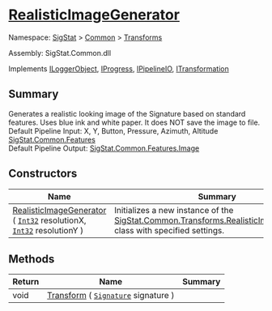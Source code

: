 # [RealisticImageGenerator](./RealisticImageGenerator.md)

Namespace: [SigStat]() > [Common](./../README.md) > [Transforms](./README.md)

Assembly: SigStat.Common.dll

Implements [ILoggerObject](./../ILoggerObject.md), [IProgress](./../Helpers/IProgress.md), [IPipelineIO](./../Pipeline/IPipelineIO.md), [ITransformation](./../ITransformation.md)

## Summary
Generates a realistic looking image of the Signature based on standard features. Uses blue ink and white paper. It does NOT save the image to file.  <br>Default Pipeline Input: X, Y, Button, Pressure, Azimuth, Altitude [SigStat.Common.Features](./Signature.md)<br>Default Pipeline Output: [SigStat.Common.Features.Image](./Signature.md)

## Constructors

| Name | Summary | 
| --- | --- | 
| [RealisticImageGenerator](./../../../ctor/RealisticImageGenerator-100663698.md) ( [`Int32`](https://docs.microsoft.com/en-us/dotnet/api/System.Int32) resolutionX, [`Int32`](https://docs.microsoft.com/en-us/dotnet/api/System.Int32) resolutionY ) | Initializes a new instance of the [SigStat.Common.Transforms.RealisticImageGenerator](./Signature.md) class with specified settings. | 


## Methods

| Return | Name | Summary | 
| --- | --- | --- | 
| void | [Transform](./Methods/RealisticImageGenerator-100663699.md) ( [`Signature`](./../Signature.md) signature ) |  | 


